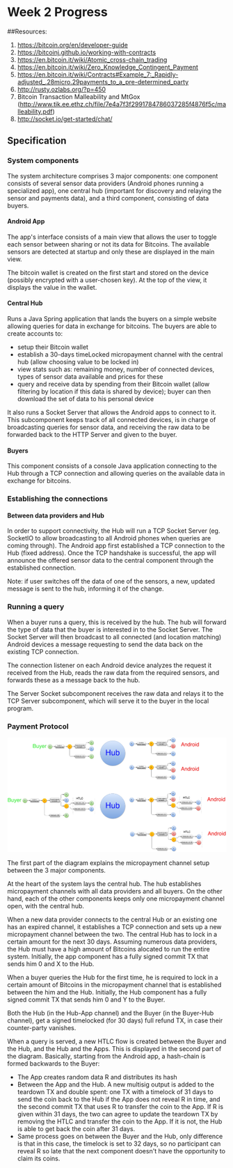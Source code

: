 # Week 2 Progress

##Resources: 
1. https://bitcoin.org/en/developer-guide
2. https://bitcoinj.github.io/working-with-contracts
3. https://en.bitcoin.it/wiki/Atomic_cross-chain_trading
4. https://en.bitcoin.it/wiki/Zero_Knowledge_Contingent_Payment
5. https://en.bitcoin.it/wiki/Contracts#Example_7:_Rapidly-adjusted_.28micro.29payments_to_a_pre-determined_party
6. http://rusty.ozlabs.org/?p=450
7. Bitcoin Transaction Malleability and MtGox (http://www.tik.ee.ethz.ch/file/7e4a7f3f2991784786037285f4876f5c/malleability.pdf)
8. http://socket.io/get-started/chat/

## Specification

### System components
The system architecture comprises 3 major components: one component consists of several sensor data providers (Android phones running a specialized app), one central hub (important for discovery and relaying the sensor and payments data), and a third component, consisting of data buyers.

#### Android App
The app's interface consists of a main view that allows the user to toggle each sensor between sharing or not its data for Bitcoins. The available sensors are detected at startup and only these are displayed in the main view.

The bitcoin wallet is created on the first start and stored on the device (possibly encrypted with a user-chosen key).
At the top of the view, it displays the value in the wallet.

#### Central Hub
Runs a Java Spring application that lands the buyers on a simple website allowing queries for data in exchange for bitcoins. The buyers are able to create accounts to:
* setup their Bitcoin wallet
* establish a 30-days timeLocked micropayment channel with the central hub (allow choosing value to be locked in)
* view stats such as: remaining money, number of connected devices, types of sensor data available and prices for these
* query and receive data by spending from their Bitcoin wallet (allow filtering by location if this data is shared by device); buyer can then download the set of data to his personal device

It also runs a Socket Server that allows the Android apps to connect to it. This subcomponent keeps track of all connected devices, is in charge of broadcasting queries for sensor data, and receiving the raw data to be forwarded back to the HTTP Server and given to the buyer.

#### Buyers
This component consists of a console Java application connecting to the Hub through a TCP connection and allowing queries on the available data in exchange for bitcoins.

### Establishing the connections

#### Between data providers and Hub
In order to support connectivity, the Hub will run a TCP Socket Server (eg. SocketIO to allow broadcasting to all Android phones when queries are coming through).
The Android app first established a TCP connection to the Hub (fixed address). Once the TCP handshake is successful, the app will announce the offered sensor data to the central component through the established connection.

Note: if user switches off the data of one of the sensors, a new, updated message is sent to the hub, informing it of the change.

### Running a query
When a buyer runs a query, this is received by the hub. The hub will forward the type of data that the buyer is interested in to the Socket Server. The Socket Server will then broadcast to all connected (and location matching) Android devices a message requesting to send the data back on the existing TCP connection. 

The connection listener on each Android device analyzes the request it received from the Hub, reads the raw data from the required sensors, and forwards these as a message back to the hub.

The Server Socket subcomponent receives the raw data and relays it to the TCP Server subcomponent, which will serve it to the buyer in the local program.

### Payment Protocol  
![HTLC with Microchannel Payments](/resources/img/HTLC.png)

The first part of the diagram explains the micropayment channel setup between the 3 major components. 

At the heart of the system lays the central hub. The hub establishes micropayment channels with all data providers and all buyers. On the other hand, each of the other components keeps only one micropayment channel open, with the central hub.

When a new data provider connects to the central Hub or an existing one has an expired channel, it establishes a TCP connection and sets up a new micropayment channel between the two. The central Hub has to lock in a certain amount for the next 30 days. Assuming numerous data providers, the Hub must have a high amount of Bitcoins alocated to run the entire system. Initially, the app component has a fully signed commit TX that sends him 0 and X to the Hub.

When a buyer queries the Hub for the first time, he is required to lock in a certain amount of Bitcoins in the micropayment channel that is established between the him and the Hub. Initially, the Hub component has a fully signed commit TX that sends him 0 and Y to the Buyer.

Both the Hub (in the Hub-App channel) and the Buyer (in the Buyer-Hub channel), get a signed timelocked (for 30 days) full refund TX, in case their counter-party vanishes. 

When a query is served, a new HTLC flow is created between the Buyer and the Hub, and the Hub and the Apps. This is displayed in the second part of the diagram. Basically, starting from the Android app, a hash-chain is formed backwards to the Buyer:
* The App creates random data R and distributes its hash
* Between the App and the Hub. A new multisig output is added to the teardown TX and double spent: one TX with a timelock of 31 days to send the coin back to the Hub if the App does not reveal R in time, and the second commit TX that uses R to transfer the coin to the App. If R is given within 31 days, the two can agree to update the teardown TX by removing the HTLC and transfer the coin to the App. If it is not, the Hub is able to get back the coin after 31 days.
* Same process goes on between the Buyer and the Hub, only difference is that in this case, the timelock is set to 32 days, so no participant can reveal R so late that the next component doesn't have the opportunity to claim its coins.